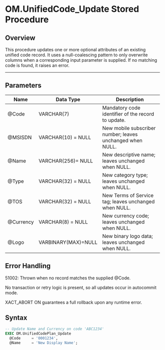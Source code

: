 # OM.UnifiedCode_Update Stored Procedure

## Overview

This procedure updates one or more optional attributes of an existing unified code record. It uses a null-coalescing pattern to only overwrite columns when a corresponding input parameter is supplied. If no matching code is found, it raises an error.

---
## Parameters
| Name | Data Type | Description |
|------------|------------|------------|
| @Code	| VARCHAR(7) | Mandatory code identifier of the record to update. |
| @MSISDN |	VARCHAR(10) = NULL | New mobile subscriber number; leaves unchanged when NULL. |
| @Name |	VARCHAR(256)= NULL | New descriptive name; leaves unchanged when NULL. |
| @Type |	VARCHAR(32) = NULL | New category type; leaves unchanged when NULL. |
| @TOS | VARCHAR(32) = NULL | New Terms of Service tag; leaves unchanged when NULL. |
| @Currency | VARCHAR(8) = NULL | New currency code; leaves unchanged when NULL. |
| @Logo | VARBINARY(MAX)=NULL | New binary logo data; leaves unchanged when NULL. |



## Error Handling
51002: Thrown when no record matches the supplied @Code.

No transaction or retry logic is present, so all updates occur in autocommit mode.

XACT_ABORT ON guarantees a full rollback upon any runtime error.


## Syntax

```sql
-- Update Name and Currency on code 'ABC1234'
EXEC OM.UnifiedCodePlan_Update
  @Code     = '0001234',
  @Name     = 'New Display Name';
